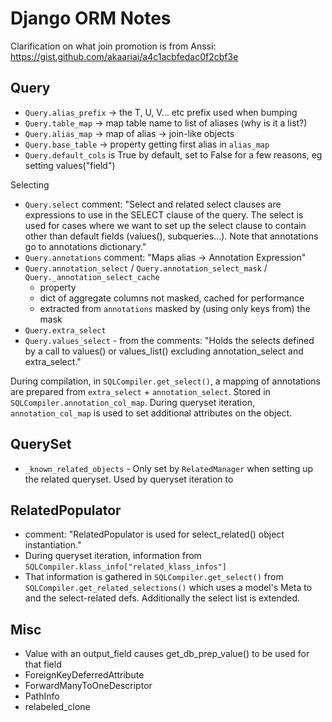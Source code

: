 Django ORM Notes
================

Clarification on what join promotion is from Anssi: https://gist.github.com/akaariai/a4c1acbfedac0f2cbf3e


Query
-----

 - `Query.alias_prefix` -> the T, U, V... etc prefix used when bumping
 - `Query.table_map` -> map table name to list of aliases (why is it a list?)
 - `Query.alias_map` -> map of alias -> join-like objects
 - `Query.base_table` -> property getting first alias in `alias_map`
 - `Query.default_cols` is True by default, set to False for a few reasons, eg setting values("field")

Selecting
 - `Query.select` comment: "Select and related select clauses are expressions to use in the SELECT clause of the query. The select is used for cases where we want to set up the select clause to contain other than default fields (values(), subqueries...). Note that annotations go to annotations dictionary."
 - `Query.annotations` comment: "Maps alias -> Annotation Expression"
 - `Query.annotation_select` / `Query.annotation_select_mask` / `Query._annotation_select_cache`
   - property
   - dict of aggregate columns not masked, cached for performance
   - extracted from `annotations` masked by (using only keys from) the mask
 - `Query.extra_select`
 - `Query.values_select` - from the comments: "Holds the selects defined by a call to values() or values_list() excluding annotation_select and extra_select."

During compilation, in `SQLCompiler.get_select()`, a mapping of annotations are prepared from `extra_select` + `annotation_select`. Stored in `SQLCompiler.annotation_col_map`. During queryset iteration, `annotation_col_map` is used to set additional attributes on the object.


QuerySet
--------
 - `_known_related_objects` - Only set by `RelatedManager` when setting up the related queryset. Used by queryset iteration to


RelatedPopulator
----------------
 - comment: "RelatedPopulator is used for select_related() object instantiation."
 - During queryset iteration, information from `SQLCompiler.klass_info["related_klass_infos"]`
 - That information is gathered in `SQLCompiler.get_select()` from `SQLCompiler.get_related_selections()` which uses a model's Meta to and the select-related defs.  Additionally the select list is extended.


Misc
----
 - Value with an output_field causes get_db_prep_value() to be used for that field
 - ForeignKeyDeferredAttribute
 - ForwardManyToOneDescriptor
 - PathInfo
 - relabeled_clone
 
